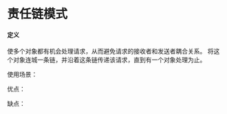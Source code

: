 # 责任链模式
#### 定义

使多个对象都有机会处理请求，从而避免请求的接收者和发送者耦合关系。
将这个对象连城一条链，并沿着这条链传递该请求，直到有一个对象处理为止。

使用场景：


    
优点：

缺点：

















